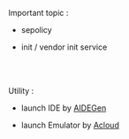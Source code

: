 Important topic :

- sepolicy

- init / vendor init service


</br>
</br>

Utility :

- launch IDE by [AIDEGen](./aidegen.md)

- launch Emulator by [Acloud](https://android.googlesource.com/platform/tools/acloud/+/refs/heads/master/README.md)

